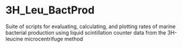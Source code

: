 # 3H_Leu_BactProd
Suite of scripts for evaluating, calculating, and plotting rates of marine bacterial production using liquid scintillation counter data from the 3H-leucine microcentrifuge method
